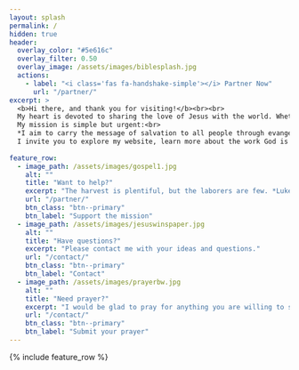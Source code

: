 ```yaml
---
layout: splash
permalink: /
hidden: true
header:
  overlay_color: "#5e616c"
  overlay_filter: 0.50
  overlay_image: /assets/images/biblesplash.jpg
  actions:
    - label: "<i class='fas fa-handshake-simple'></i> Partner Now"
      url: "/partner/"
excerpt: >
  <b>Hi there, and thank you for visiting!</b><br><br>
  My heart is devoted to sharing the love of Jesus with the world. Whether it’s on the streets, in churches, or among the forgotten and hurting, I believe in meeting people with compassion and truth, through the power of the Holy Spirit.<br><br>
  My mission is simple but urgent:<br>
  *I aim to carry the message of salvation to all people through evangelism, discipleship, and the demonstration of God’s love in action.*<br><br>
  I invite you to explore my website, learn more about the work God is doing through this ministry, and join me in making an eternal impact.
  
feature_row:
  - image_path: /assets/images/gospel1.jpg
    alt: ""
    title: "Want to help?"
    excerpt: "The harvest is plentiful, but the laborers are few. *Luke 10:2*"
    url: "/partner/"
    btn_class: "btn--primary"
    btn_label: "Support the mission"
  - image_path: /assets/images/jesuswinspaper.jpg
    alt: ""
    title: "Have questions?"
    excerpt: "Please contact me with your ideas and questions."
    url: "/contact/"
    btn_class: "btn--primary"
    btn_label: "Contact"
  - image_path: /assets/images/prayerbw.jpg
    alt: ""
    title: "Need prayer?"
    excerpt: "I would be glad to pray for anything you are willing to share."
    url: "/contact/"
    btn_class: "btn--primary"
    btn_label: "Submit your prayer"
---
```


{% include feature_row %}
